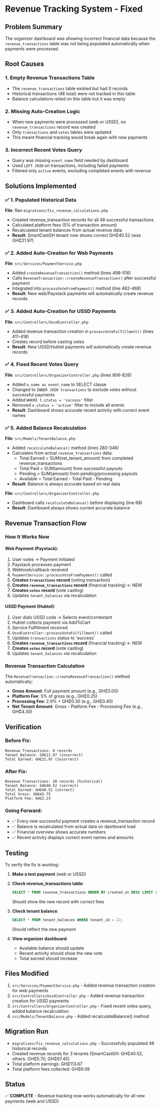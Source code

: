 # Revenue Tracking System - Fixed

## Problem Summary
The organizer dashboard was showing incorrect financial data because the `revenue_transactions` table was not being populated automatically when payments were processed.

## Root Causes

### 1. Empty Revenue Transactions Table
- The `revenue_transactions` table existed but had 0 records
- Historical transactions (48 total) were not tracked in this table
- Balance calculations relied on this table but it was empty

### 2. Missing Auto-Creation Logic
- When new payments were processed (web or USSD), no `revenue_transactions` record was created
- Only `transactions` and `votes` tables were updated
- This meant financial tracking would break again with new payments

### 3. Incorrect Recent Votes Query
- Query was missing `event_name` field needed by dashboard
- Used `LEFT JOIN` on transactions, including failed payments
- Filtered only `active` events, excluding completed events with revenue

## Solutions Implemented

### ✅ 1. Populated Historical Data
**File**: Ran `migrations/fix_revenue_calculations.php`
- Created revenue_transaction records for all 48 successful transactions
- Calculated platform fees (5% of transaction amount)
- Recalculated tenant balances from actual revenue data
- **Result**: SmartCastGH tenant now shows correct GH₵40.52 (was GH₵21.97)

### ✅ 2. Added Auto-Creation for Web Payments
**File**: `src/Services/PaymentService.php`
- Added `createRevenueTransaction()` method (lines 498-516)
- Calls `RevenueTransaction::createRevenueTransaction()` after successful payment
- Integrated into `processVoteFromPayment()` method (line 462-468)
- **Result**: New web/Paystack payments will automatically create revenue records

### ✅ 3. Added Auto-Creation for USSD Payments
**File**: `src/Controllers/UssdController.php`
- Added revenue transaction creation in `processVoteFulfillment()` (lines 411-418)
- Creates record before casting votes
- **Result**: New USSD/Hubtel payments will automatically create revenue records

### ✅ 4. Fixed Recent Votes Query
**File**: `src/Controllers/OrganizerController.php` (lines 806-826)
- Added `e.name as event_name` to SELECT clause
- Changed to `INNER JOIN transactions` to exclude votes without successful payments
- Added `WHERE t.status = 'success'` filter
- Removed `e.status = 'active'` filter to include all events
- **Result**: Dashboard shows accurate recent activity with correct event names

### ✅ 5. Added Balance Recalculation
**File**: `src/Models/TenantBalance.php`
- Added `recalculateBalance()` method (lines 280-346)
- Calculates from actual `revenue_transactions` data:
  - Total Earned = SUM(net_tenant_amount) from completed revenue_transactions
  - Total Paid = SUM(amount) from successful payouts
  - Pending = SUM(amount) from pending/processing payouts
  - Available = Total Earned - Total Paid - Pending
- **Result**: Balance is always accurate based on real data

**File**: `src/Controllers/OrganizerController.php`
- Dashboard calls `recalculateBalance()` before displaying (line 68)
- **Result**: Dashboard always shows current accurate balance

## Revenue Transaction Flow

### How It Works Now

#### Web Payment (Paystack):
1. User votes → Payment initiated
2. Paystack processes payment
3. Webhook/callback received
4. `PaymentService::processVoteFromPayment()` called
5. **Creates `transactions` record** (voting transaction)
6. **Creates `revenue_transactions` record** (financial tracking) ← NEW
7. **Creates `votes` record** (vote casting)
8. Updates `tenant_balances` via recalculation

#### USSD Payment (Hubtel):
1. User dials USSD code → Selects event/contestant
2. Hubtel collects payment via AddToCart
3. Service Fulfillment received
4. `UssdController::processVoteFulfillment()` called
5. Updates `transactions` status to 'success'
6. **Creates `revenue_transactions` record** (financial tracking) ← NEW
7. **Creates `votes` record** (vote casting)
8. Updates `tenant_balances` via recalculation

### Revenue Transaction Calculation

The `RevenueTransaction::createRevenueTransaction()` method automatically:
- **Gross Amount**: Full payment amount (e.g., GH₵5.00)
- **Platform Fee**: 5% of gross (e.g., GH₵0.25)
- **Processing Fee**: 2.9% + GH₵0.30 (e.g., GH₵0.45)
- **Net Tenant Amount**: Gross - Platform Fee - Processing Fee (e.g., GH₵4.30)

## Verification

### Before Fix:
```
Revenue Transactions: 0 records
Tenant Balance: GH₵21.97 (incorrect)
Total Earned: GH₵21.97 (incorrect)
```

### After Fix:
```
Revenue Transactions: 28 records (historical)
Tenant Balance: GH₵40.52 (correct)
Total Earned: GH₵40.52 (correct)
Total Gross: GH₵42.75
Platform Fee: GH₵2.23
```

### Going Forward:
- ✅ Every new successful payment creates a revenue_transaction record
- ✅ Balance is recalculated from actual data on dashboard load
- ✅ Financial overview shows accurate numbers
- ✅ Recent activity displays correct event names and amounts

## Testing

To verify the fix is working:

1. **Make a test payment** (web or USSD)
2. **Check revenue_transactions table**:
   ```sql
   SELECT * FROM revenue_transactions ORDER BY created_at DESC LIMIT 1;
   ```
   Should show the new record with correct fees

3. **Check tenant balance**:
   ```sql
   SELECT * FROM tenant_balances WHERE tenant_id = 22;
   ```
   Should reflect the new payment

4. **View organizer dashboard**:
   - Available balance should update
   - Recent activity should show the new vote
   - Total earned should increase

## Files Modified

1. `src/Services/PaymentService.php` - Added revenue transaction creation for web payments
2. `src/Controllers/UssdController.php` - Added revenue transaction creation for USSD payments
3. `src/Controllers/OrganizerController.php` - Fixed recent votes query, added balance recalculation
4. `src/Models/TenantBalance.php` - Added recalculateBalance() method

## Migration Run

- `migrations/fix_revenue_calculations.php` - Successfully populated 48 historical records
- Created revenue records for 3 tenants (SmartCastGH: GH₵40.52, others: GH₵5.70, GH₵67.45)
- Total platform earnings: GH₵113.67
- Total platform fees collected: GH₵6.08

## Status

✅ **COMPLETE** - Revenue tracking now works automatically for all new payments (web and USSD)
